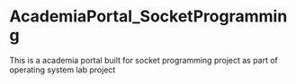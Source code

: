 # AcademiaPortal_SocketProgramming
This is a academia portal built for socket programming project as part of operating system lab project
